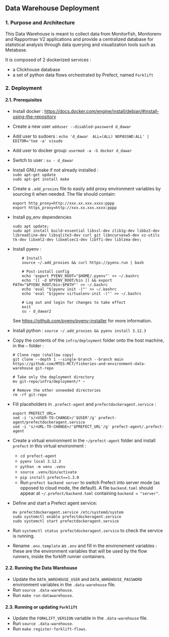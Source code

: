 ## Data Warehouse Deployment
### 1. Purpose and Architecture

This Data Warehouse is meant to collect data from Monitorfish, Monitorenv and Rapportnav V2 applications and provide
a centralized database for statistical analysis through data querying and visualization tools such as Metabase.

It is composed of 2 dockerized services :
- a Clickhouse database
- a set of python data flows orchestrated by Prefect, named `Forklift`

### 2. Deployment
#### 2.1. Prerequisites

- Install docker : https://docs.docker.com/engine/install/debian/#install-using-the-repository
- Create a new user `adduser --disabled-password d_dawar`
- Add user to sudoers : `echo 'd_dawar  ALL=(ALL) NOPASSWD:ALL' | EDITOR='tee -a' visudo`
- Add user to docker group: `usermod -a -G docker d_dawar`
- Switch to user : `su - d_dawar`
- Install GNU make if not already installed :   
    `sudo apt-get update`  
    `sudo apt-get install make`
- Create a `.add_proxies` file to easily add proxy environment variables by sourcing it when needed. The file should contain:
    
      export http_proxy=http://xxx.xx.xxx.xxxx:pppp
      export https_proxy=http://xxx.xx.xxx.xxxx:pppp

- Install py_env dependencies

      sudo apt update;
      sudo apt install build-essential libssl-dev zlib1g-dev libbz2-dev libreadline-dev libsqlite3-dev curl git libncursesw5-dev xz-utils tk-dev libxml2-dev libxmlsec1-dev libffi-dev liblzma-dev;

- Install pyenv :

          # Install
          source ~/.add_proxies && curl https://pyenv.run | bash

          # Post-install config
          echo 'export PYENV_ROOT="$HOME/.pyenv"' >> ~/.bashrc
          echo '[[ -d $PYENV_ROOT/bin ]] && export PATH="$PYENV_ROOT/bin:$PATH"' >> ~/.bashrc
          echo 'eval "$(pyenv init -)"' >> ~/.bashrc
          echo 'eval "$(pyenv virtualenv-init -)"' >> ~/.bashrc

          # Log out and login for changes to take effect
          exit
          su - d_dawar2


  See https://github.com/pyenv/pyenv-installer for more information.
- Install python : `source ~/.add_proxies && pyenv install 3.12.3`
- Copy the contents of the `infra/deployment` folder onto the host machine, in the `~` folder :

      # Clone repo (shallow copy)
      git clone --depth 1 --single-branch --branch main https://github.com/MTES-MCT/fisheries-and-environment-data-warehouse git-repo

      # Take only the deployment directory
      mv git-repo/infra/deployment/* ~

      # Remove the other unneeded directories
      rm -rf git-repo

- Fill placeholders in `.prefect-agent` and `prefectdockeragent.service` :

      export PREFECT_URL=
      sed -i 's/<USER-TO-CHANGE>/'$USER'/g' prefect-agent/prefectdockeragent.service
      sed -i 's/<URL-TO-CHANGE>/'$PREFECT_URL'/g' prefect-agent/.prefect-agent


- Create a virtual environment in the `~/prefect-agent` folder and install `prefect` in this virtual environment :
  - `cd prefect-agent`
  - `pyenv local 3.12.3`
  - `python -m venv .venv`
  - `source .venv/bin/activate`
  - `pip install prefect==1.3.0`
  - Run `prefect backend server` to switch Prefect into server mode (as opposed to cloud mode, the default). A file `backend.toml` should appear at `~/.prefect/backend.toml` containing `backend = "server"`.
- Define and start a Prefect agent service:

      mv prefectdockeragent.service /etc/systemd/system
      sudo systemctl enable prefectdockeragent.service
      sudo systemctl start prefectdockeragent.service
- Run `systemctl status prefectdockeragent.service` to check the service is running.
- Rename `.env.template` as `.env` and fill in the environement variables : these are the environment variables that will be used by the flow runners, inside the forklift runner containers.

#### 2.2. Running the Data Warehouse

- Update the `DATA_WAREHOUSE_USER` and `DATA_WAREHOUSE_PASSWORD` environment variables in the `.data-warehouse` file.
- Run `source .data-warehouse`.
- Run `make run-datawarehouse`.

#### 2.3. Running or updating `Forklift`

- Update the `FORKLIFT_VERSION` variable in the `.data-warehouse` file.
- Run `source .data-warehouse`.
- Run `make register-forklift-flows`.
